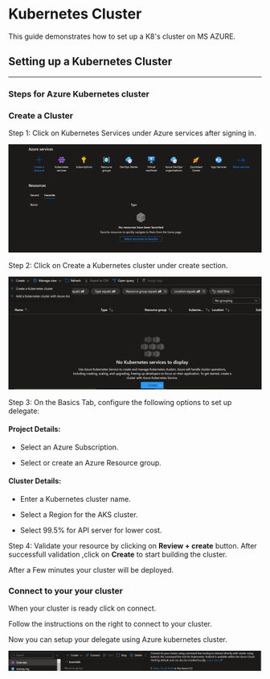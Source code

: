 # Kubernetes Cluster


This guide demonstrates how to set up a K8's cluster on MS AZURE.
## Setting up a Kubernetes Cluster 
***
### **Steps for Azure Kubernetes cluster** 

### Create a Cluster

Step 1: Click on Kubernetes Services under Azure services after signing in.

![Azure Home Page](./Images/AzureHomePage.PNG)

Step 2: Click on Create a Kubernetes cluster under create section.

![Azure Cluster Creation](Images/CreateKubernetesClusterAzure.png)

Step 3:  On the Basics Tab, configure the following options to set up delegate:

#### Project Details:

- Select an Azure Subscription.

- Select or create an Azure Resource group.

#### Cluster Details:

- Enter a Kubernetes cluster name.

- Select a Region for the AKS cluster.

- Select 99.5% for API server  for lower cost.



Step 4: Validate your resource by clicking on  **Review + create**  button.
After successfull validation ,click on **Create** to start building the cluster.

After a Few minutes your cluster will be deployed.

### Connect  to your your cluster

When your cluster is ready click on connect.

Follow the instructions on the right to connect to your cluster.

Now you can setup your delegate using Azure kubernetes cluster.

![image](Images/ClusterConnectAzure.png)
